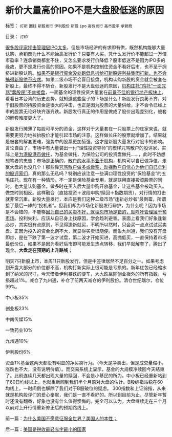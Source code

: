 # 新价大量高价IPO不是大盘股低迷的原因

标签： `打新` `圈钱` `新股发行` `伊利股份` `新股` `ipo` `高价发行` `高市盈率` `承销商` 

目录： `打印`

[很多股评家抨击管理层IPO太多](../../../2010/12/14/新股发行改革后便宜了一半！.md)，但是市场经济的有求即有供，既然机构能够大量认购，承销商为什么不能抬高发行价？只要有人买，凭什么发行价不能超过一万倍市盈率？连承销商都套不住，又怎么要求发行价降低？股市低迷不是因为IPO多的缘故，更不是发行价高的原因。如果不是机构控制住资金不看好后市，也不至于拥挤进新股认购。[如果不是银行资金没处跑低息拆给打新股评利益集团打新，也不会搞得新股供不应求](../../../2010/10/26/新价市场价发行二级市场反而便宜了.md)。如果二级市场不会盲目接盘，机构认购新股的资金就会被套在新股上，最终不得不斩仓。新股发行不是大盘低迷的原因，[机构庄托“鸡托”一面咒骂“蠢股民”不肯接盘](../../../2009/8/24/五毛凶猛谁敢为市场公平说话？.md)，一面基金的理性投资大量套在[前景不佳的银行地产板块上](../../../2007/9/19/银行地产在股市里是一根草上的蚱猛.md)，看看日本台湾的历史走势，就知道这些盘子的下场是什么！新股发行良莠不齐，对于旧股票的持股资金是很大的冲击，也正是因为股票的大量供给，才不会令已经上市的股票无论好块齐涨齐跌。新股发行真正的作用是做成了股价出现差别化，被套的解套难度更大了。

新股发行摊薄了每股可平分的资金，这样对于大量套在一只股票上的庄家来说，就需要更努力地拉抬股价才能引起市场的注意。这样做长庄的股票就增加了。结果就是被套的解套更难，强势中的股票更加恒强。这才是新股大量发行对股市的影响。言论自由了，市场中有大量装出一付“理性投资导师”的模样咒骂散户的股评家，实际上是[为港股港币做托](../../../2008/1/19/为什么说低市盈率的港股风险更大，会跌到16000点.md)，为基金做托，为保险公司的投资盘做托……，此时不妨想想笔者的忠告：市场是正确的，[散户的水平不亚于机构](../../../2010/4/18/理性辩虚言之散户真经目录集.md)，机构可以自已做净值，走赢大盘的也没几个！那些靠[咒骂散户做多或做空，动摇散户自信心为他们自已牟利的股评家们](../../../2010/5/10/逢大跌打击散户自信心是庄托的伎俩.md)，真的那么无私吗？特别应该注意一些满口理性投资的“保险基金”的五毛庄托。现在有一种情形，不一定是保险基金专用，就是联用直接投资股票的同时，也大量认购基金。做多时在买入后大量申购开放基金，让这些基金被动买入。做空时则相反。这样融合（直接投资＋波段申购/赎回＋指数期货），对行情的打击就非常沉重。新股大量发行，本应是我们这种二级市场“逢新必炒者”最倒霉，所谓接了最后一棒的“投机者”。但我们却为市场化新股发行辩护，为什么呢？因为市场是不会错的，不能够[因为自已的买卖不好，就埋怨市场是错的，就呼吁管理层干预市场](../../../2010/9/14/股票市场价格陪审团！.md)。投利失利，应该从自已身上找原因，学会趋利避害。表面上看我们好象逢新必炒，其实很有点原则，不见得逢新就买，不明所以然时，只会买一点点试试买卖盘。正因为投入的资金比例不大，就显得买卖很随便。而象九州通，我们没有开盘即炒，是在下跌了第一波才试盘，第二波才开始买进，高抛低买，一直保持着市场最低价位，如果不是因为看好后市即可能发生热点转移，我们早就解套了，腾出了现金。**大盘走在预期的上升路线**；



明天7只新股上市，本周11只新股发行，但是中签律居然不足百分之一。如果考虑到开盘大部分的价位都不高，机构打新实际上很可能是亏损的。新年红包已经缩水到了纳米的尺寸。今天借着伊利暴跌的便车，大大跌赢除创业板外的所有指数，亏损超过1%。减仓了九州通，补仓了前两天减仓的伊利股份。清仓世纪瑞尔，仓位99%。

中小板35%

创业板23%

中南传媒15%

一致药业10%

九州通10%

伊利股份6%

资金1%基金这两天都没有明显的净买卖行为。（今天是净卖出，但是成交量缩小，涨跌也不大，没有说明价值）。而交易系统上显示，基金的大规模净赎回今天结束了。此前连续几天都出现大量的赎回，不会是小基民的所为。中小板已经重新站到了60日均线以上，也就重新回到我们半个月前对大盘的估计。B股综指站稳在60均线上，一时间倒也解除了我们对于B股破位的疑虑。
300指数和上证综指，从来就是机构股评们的爱心奉献，我们是一直不看好的。所以到目前为止，尽管新年暂时还没有翻番，好象也没有什么值得懊悔的。完全可以认为，大盘继续走在三个月以前对上升行情重新修正后的预期路线上。

前一篇：[为什么美国不愿意征服全世界？美国人的本性；](../../../2011/1/5/为什么美国不愿意征服全世界？美国人的本性；.md)

后一篇：[美国是税收最轻赤字最小的国家](../../../2011/1/6/美国是税收最轻赤字最小的国家.md)